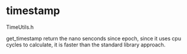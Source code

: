 # timestamp
TimeUtils.h

get_timestamp return the nano senconds since epoch, since it uses cpu cycles to calculate, it is faster than the standard library approach. 
